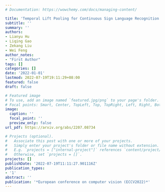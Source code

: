 ```yaml
---
# Documentation: https://wowchemy.com/docs/managing-content/

title: 'Temporal Lift Pooling for Continuous Sign Language Recognition'
subtitle: ''
summary: ''
authors:
- Lianyu Hu 
- Liqing Gao
- Zekang Liu
- Wei Feng
author_notes:
- "First Author"
tags: []
categories: []
date: '2022-01-01'
lastmod: 2022-07-19T19:11:29+08:00
featured: false
draft: false

# Featured image
# To use, add an image named `featured.jpg/png` to your page's folder.
# Focal points: Smart, Center, TopLeft, Top, TopRight, Left, Right, BottomLeft, Bottom, BottomRight.
image:
  caption: ''
  focal_point: ''
  preview_only: false
url_pdf: https://arxiv.org/abs/2207.08734

# Projects (optional).
#   Associate this post with one or more of your projects.
#   Simply enter your project's folder or file name without extension.
#   E.g. `projects = ["internal-project"]` references `content/project/deep-learning/index.md`.
#   Otherwise, set `projects = []`.
projects: []
publishDate: '2022-07-19T11:11:27.901116Z'
publication_types:
- '1'
abstract: ''
publication: '*European conference on computer vision (ECCV2022)*'
---
```

